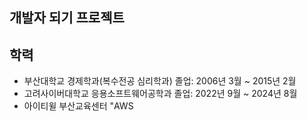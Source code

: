 ## 개발자 되기 프로젝트 ##

## 학력
- 부산대학교 경제학과(복수전공 심리학과) 졸업: 2006년 3월 ~ 2015년 2월
- 고려사이버대학교 응용소프트웨어공학과 졸업: 2022년 9월 ~ 2024년 8월
- 아이티윌 부산교육센터 "AWS
